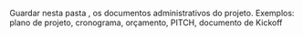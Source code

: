 Guardar nesta pasta , os documentos administrativos do projeto.
Exemplos: plano de projeto, cronograma, orçamento, PITCH, documento de Kickoff
